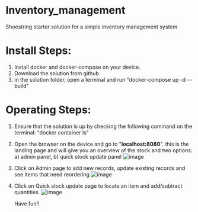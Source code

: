 # Inventory_management
Shoestring starter solution for a simple inventory management system

# Install Steps:
1. Install docker and docker-compose on your device.
2. Download the solution from github
3. in the solution folder, open a terminal and run "docker-compose up -d --build"

# Operating Steps:
1. Ensure that the solution is up by checking the following command on the terminal: "docker container ls"
2. Open the browser on the device and go to "**localhost:8080**". this is the landing page and will give you an overview of the stock and two options: a) admin panel, b) quick stock update panel
   ![image](https://github.com/DigitalShoestringSolutions/Inventory_management/assets/11146716/c8cbc8d5-b2ad-4ab7-b2f9-1e2247bc330c)
   
4. Click on Admin page to add new records, update existing records and see items that need reordering
   ![image](https://github.com/DigitalShoestringSolutions/Inventory_management/assets/11146716/7ecb0ccb-4e49-40f3-9be4-45b811918b74)

6. Click on Quick stock update page to locate an item and add/subtract quantities.
   ![image](https://github.com/DigitalShoestringSolutions/Inventory_management/assets/11146716/cd369b76-e085-4430-a4af-098315c3dd08)

   Have fun!!
